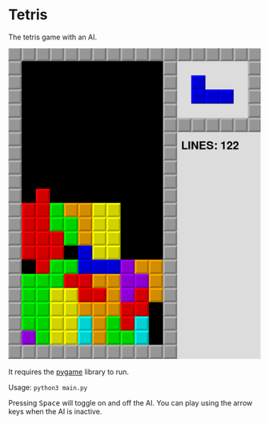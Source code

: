 # Tetris

The tetris game with an AI.

![](screenshots/tetris.png)

It requires the [pygame](https://www.pygame.org/) library to run.

Usage: `python3 main.py`

Pressing <kbd>Space</kbd> will toggle on and off the AI.
You can play using the arrow keys when the AI is inactive.
